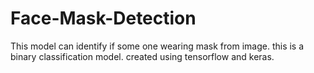 # Face-Mask-Detection
This model can identify if some one wearing mask from image. 
this is a binary classification model. created using tensorflow and keras.
